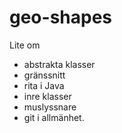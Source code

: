 geo-shapes
==========

Lite om 

- abstrakta klasser
- gränssnitt
- rita i Java
- inre klasser 
- muslyssnare
- git i allmänhet.



